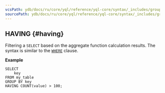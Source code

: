 ```yaml
---
vcsPath: ydb/docs/ru/core/yql/reference/yql-core/syntax/_includes/group_by/having.md
sourcePath: ydb/docs/ru/core/yql/reference/yql-core/syntax/_includes/group_by/having.md
---
```

## HAVING {#having}

Filtering a `SELECT` based on the aggregate function calculation results. The syntax is similar to the [`WHERE`](../../select.md#where) clause.

**Example**

```yql
SELECT
    key
FROM my_table
GROUP BY key
HAVING COUNT(value) > 100;
```
